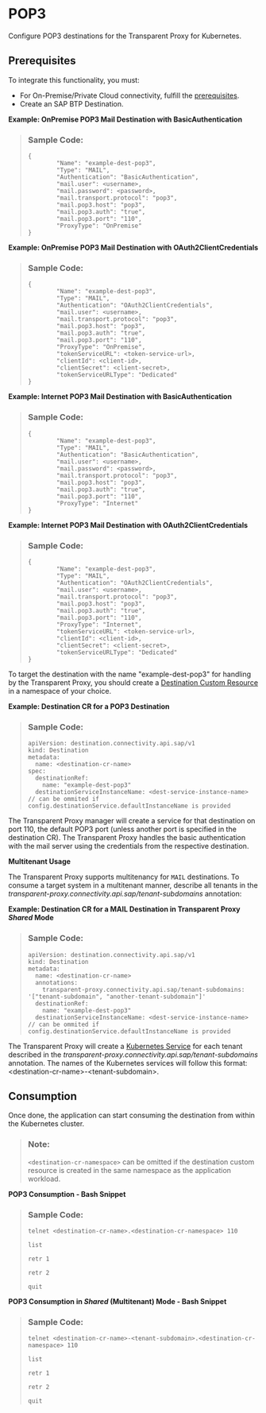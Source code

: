 <!-- loio387e3e46e6394040a97ae8bb56db63fc -->

# POP3

Configure POP3 destinations for the Transparent Proxy for Kubernetes.



<a name="loio387e3e46e6394040a97ae8bb56db63fc__section_tfr_bwv_hcc"/>

## Prerequisites

To integrate this functionality, you must:

-   For On-Premise/Private Cloud connectivity, fulfill the [prerequisites](using-the-transparent-proxy-c5257cf.md).
-   Create an SAP BTP Destination.

**Example: OnPremise POP3 Mail Destination with BasicAuthentication** 

> ### Sample Code:  
> ```
> {
>         "Name": "example-dest-pop3",
>         "Type": "MAIL",
>         "Authentication": "BasicAuthentication",
>         "mail.user": <username>,
>         "mail.password": <password>,
>         "mail.transport.protocol": "pop3",
>         "mail.pop3.host": "pop3",
>         "mail.pop3.auth": "true",
>         "mail.pop3.port": "110",
>         "ProxyType": "OnPremise"
> }
> ```

**Example: OnPremise POP3 Mail Destination with OAuth2ClientCredentials**

> ### Sample Code:  
> ```
> {
>         "Name": "example-dest-pop3",
>         "Type": "MAIL",
>         "Authentication": "OAuth2ClientCredentials",
>         "mail.user": <username>,
>         "mail.transport.protocol": "pop3",
>         "mail.pop3.host": "pop3",
>         "mail.pop3.auth": "true",
>         "mail.pop3.port": "110",
>         "ProxyType": "OnPremise",
>         "tokenServiceURL": <token-service-url>,
>         "clientId": <client-id>,
>         "clientSecret": <client-secret>,
>         "tokenServiceURLType": "Dedicated"
> }
> ```

**Example: Internet POP3 Mail Destination with BasicAuthentication**

> ### Sample Code:  
> ```
> {
>         "Name": "example-dest-pop3",
>         "Type": "MAIL",
>         "Authentication": "BasicAuthentication",
>         "mail.user": <username>,
>         "mail.password": <password>,
>         "mail.transport.protocol": "pop3",
>         "mail.pop3.host": "pop3",
>         "mail.pop3.auth": "true",
>         "mail.pop3.port": "110",
>         "ProxyType": "Internet"
> }
> ```

**Example: Internet POP3 Mail Destination with OAuth2ClientCredentials**

> ### Sample Code:  
> ```
> {
>         "Name": "example-dest-pop3",
>         "Type": "MAIL",
>         "Authentication": "OAuth2ClientCredentials",
>         "mail.user": <username>,
>         "mail.transport.protocol": "pop3",
>         "mail.pop3.host": "pop3",
>         "mail.pop3.auth": "true",
>         "mail.pop3.port": "110",
>         "ProxyType": "Internet",
>         "tokenServiceURL": <token-service-url>,
>         "clientId": <client-id>,
>         "clientSecret": <client-secret>,
>         "tokenServiceURLType": "Dedicated"
> }
> ```

To target the destination with the name "example-dest-pop3" for handling by the Transparent Proxy, you should create a [Destination Custom Resource](destination-custom-resource-fc7951e.md) in a namespace of your choice.

**Example: Destination CR for a POP3 Destination**

> ### Sample Code:  
> ```
> apiVersion: destination.connectivity.api.sap/v1
> kind: Destination
> metadata:
>   name: <destination-cr-name>
> spec:
>   destinationRef:
>     name: "example-dest-pop3"
>   destinationServiceInstanceName: <dest-service-instance-name> // can be ommited if config.destinationService.defaultInstanceName is provided
> ```

The Transparent Proxy manager will create a service for that destination on port 110, the default POP3 port \(unless another port is specified in the destination CR\). The Transparent Proxy handles the basic authentication with the mail server using the credentials from the respective destination.

**Multitenant Usage** 

The Transparent Proxy supports multitenancy for `MAIL` destinations. To consume a target system in a multitenant manner, describe all tenants in the *transparent-proxy.connectivity.api.sap/tenant-subdomains* annotation:

**Example: Destination CR for a MAIL Destination in Transparent Proxy *Shared* Mode**

> ### Sample Code:  
> ```
> apiVersion: destination.connectivity.api.sap/v1
> kind: Destination
> metadata:
>   name: <destination-cr-name>
>   annotations:
>     transparent-proxy.connectivity.api.sap/tenant-subdomains: '["tenant-subdomain", "another-tenant-subdomain"]'
>   destinationRef:
>     name: "example-dest-pop3"
>   destinationServiceInstanceName: <dest-service-instance-name> // can be ommited if config.destinationService.defaultInstanceName is provided
> ```

The Transparent Proxy will create a [Kubernetes Service](https://kubernetes.io/docs/concepts/services-networking/service/) for each tenant described in the *transparent-proxy.connectivity.api.sap/tenant-subdomains* annotation. The names of the Kubernetes services will follow this format: <destination-cr-name\>-<tenant-subdomain\>.



<a name="loio387e3e46e6394040a97ae8bb56db63fc__section_g4k_bwv_hcc"/>

## Consumption

Once done, the application can start consuming the destination from within the Kubernetes cluster.

> ### Note:  
> `<destination-cr-namespace>` can be omitted if the destination custom resource is created in the same namespace as the application workload.

**POP3 Consumption - Bash Snippet**

> ### Sample Code:  
> ```
> telnet <destination-cr-name>.<destination-cr-namespace> 110
>     
> list
>    
> retr 1
>    
> retr 2
>    
> quit
> ```

**POP3 Consumption in *Shared* \(Multitenant\) Mode - Bash Snippet**

> ### Sample Code:  
> ```
> telnet <destination-cr-name>-<tenant-subdomain>.<destination-cr-namespace> 110
>     
> list
>    
> retr 1
>    
> retr 2
>    
> quit
> ```

